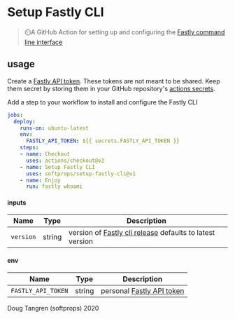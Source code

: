 # Setup Fastly CLI

> ⏲️A GitHub Action for setting up and configuring the [Fastly command line interface](https://github.com/fastly/cli)

## usage

Create a [Fastly API token](https://manage.fastly.com/account/personal/tokens). These tokens are not meant to be shared. Keep them secret by storing them in your GitHub repository's [actions secrets](https://help.github.com/en/actions/configuring-and-managing-workflows/creating-and-storing-encrypted-secrets).

Add a step to your workflow to install and configure the Fastly CLI

```yml
jobs:
  deploy:
    runs-on: ubuntu-latest
    env:
      FASTLY_API_TOKEN: ${{ secrets.FASTLY_API_TOKEN }}
    steps:
    - name: Checkout
      uses: actions/checkout@v2
    - name: Setup Fastly CLI
      uses: softprops/setup-fastly-cli@v1
    - name: Enjoy
      run: fastly whoami
```

#### inputs

| Name        | Type    | Description                                                     |
|-------------|---------|-----------------------------------------------------------------|
| `version`      | string  | version of [Fastly cli release](https://github.com/fastly/cli/releases) defaults to latest version                |


#### env

| Name        | Type    | Description                                                     |
|-------------|---------|-----------------------------------------------------------------|
| `FASTLY_API_TOKEN`   | string  | personal [Fastly API token](https://manage.fastly.com/account/personal/tokens)                          |


Doug Tangren (softprops) 2020
